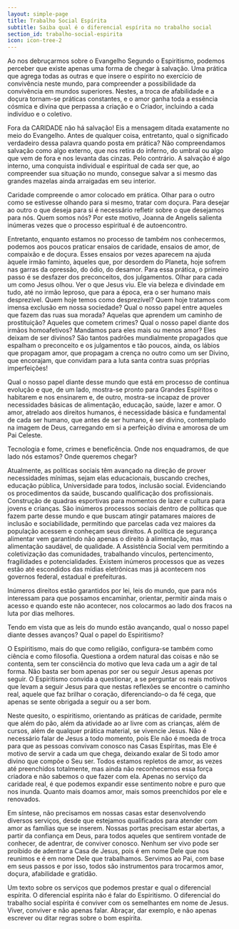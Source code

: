 ```yaml
---
layout: simple-page
title: Trabalho Social Espírita
subtitle: Saiba qual é o diferencial espírita no trabalho social
section_id: trabalho-social-espirita
icon: icon-tree-2
---
```


Ao nos debruçarmos sobre o Evangelho Segundo o Espiritismo, podemos perceber que existe apenas uma forma de chegar à salvação. Uma prática que agrega todas as outras e que insere o espírito no exercício de convivência neste mundo, para compreender a possibilidade da convivência em mundos superiores. Nestes, a troca de afabilidade e a doçura tornam-se práticas constantes, e o amor ganha toda a essência cósmica e divina que perpassa a criação e o Criador, incluindo a cada indivíduo e o coletivo.

Fora da CARIDADE não há salvação! Eis a mensagem ditada exatamente no meio do Evangelho. Antes de qualquer coisa, entretanto, qual o significado verdadeiro dessa palavra quando posta em prática? Não compreendamos salvação como algo externo, que nos retira do inferno, do umbral ou algo que vem de fora e nos levanta das cinzas. Pelo contrário. A salvação é algo interno, uma conquista individual e espiritual de cada ser que, ao compreender sua situação no mundo, consegue salvar a si mesmo das grandes mazelas ainda arraigadas em seu interior.

Caridade compreende o amor colocado em prática. Olhar para o outro como se estivesse olhando para si mesmo, tratar com doçura. Para desejar ao outro o que deseja para si é necessário refletir sobre o que desejamos para nós. Quem somos nós? Por este motivo, Joanna de Angelis salienta inúmeras vezes que o processo espiritual é de autoencontro.

Entretanto, enquanto estamos no processo de também nos conhecermos, podemos aos poucos praticar ensaios de caridade, ensaios de amor, de compaixão e de doçura. Esses ensaios por vezes aparecem na ajuda àquele irmão faminto, àqueles que, por desordem do Planeta, hoje sofrem nas garras da opressão, do ódio, do desamor. Para essa prática, o primeiro passo é se desfazer dos preconceitos, dos julgamentos. Olhar para cada um como Jesus olhou. Ver o que Jesus viu. Ele via beleza e divindade em tudo, até no irmão leproso, que para a época, era o ser humano mais desprezível. Quem hoje temos como desprezível? Quem hoje tratamos com imensa exclusão em nossa sociedade? Qual o nosso papel entre aqueles que fazem das ruas sua morada? Aquelas que aprendem um caminho de prostituição? Aqueles que cometem crimes? Qual o nosso papel diante dos irmãos homoafetivos? Mandamos para eles mais ou menos amor? Eles deixam de ser divinos? São tantos padrões mundialmente propagados que espalham o preconceito e os julgamentos e tão poucos, ainda, os lábios que propagam amor, que propagam a crença no outro como um ser Divino, que encorajam, que convidam para a luta santa contra suas próprias imperfeições!

Qual o nosso papel diante desse mundo que está em processo de continua evolução e que, de um lado, mostra-se pronto para Grandes Espíritos o habitarem e nos ensinarem e, de outro, mostra-se incapaz de prover necessidades básicas de alimentação, educação, saúde, lazer e amor. O amor, atrelado aos direitos humanos, é necessidade básica e fundamental de cada ser humano, que antes de ser humano, é ser divino, contemplado na imagem de Deus, carregando em si a perfeição divina e amorosa de um Pai Celeste.

Tecnologia e fome, crimes e beneficência. Onde nos enquadramos, de que lado nós estamos? Onde queremos chegar?

Atualmente, as políticas sociais têm avançado na direção de prover necessidades mínimas, sejam elas educacionais, buscando creches, educação pública, Universidade para todos, inclusão social. Evidenciando os procedimentos da saúde, buscando qualificação dos profissionais. Construção de quadras esportivas para momentos de lazer e cultura para jovens e crianças. São inúmeros processos sociais dentro de políticas que fazem parte desse mundo e que buscam atingir patamares maiores de inclusão e sociabilidade, permitindo que parcelas cada vez maiores da população acessem e conheçam seus direitos. A política de segurança alimentar vem garantindo não apenas o direito à alimentação, mas alimentação saudável, de qualidade. A Assistência Social vem permitindo a coletivização das comunidades, trabalhando vínculos, pertencimento, fragilidades e potencialidades. Existem inúmeros processos que as vezes estão até escondidos das mídias eletrônicas mas já acontecem nos governos federal, estadual e prefeituras.

Inúmeros direitos estão garantidos por lei, leis do mundo, que para nós interessam para que possamos encaminhar, orientar, permitir ainda mais o acesso e quando este não acontecer, nos colocarmos ao lado dos fracos na luta por dias melhores.

Tendo em vista que as leis do mundo estão avançando, qual o nosso papel diante desses avanços? Qual o papel do Espiritismo?

O Espiritismo, mais do que como religião, configura-se também como ciência e como filosofia. Questiona a ordem natural das coisas e não se contenta, sem ter consciência do motivo que leva cada um a agir de tal forma. Não basta ser bom apenas por ser ou seguir Jesus apenas por seguir. O Espiritismo convida a questionar, a se perguntar os reais motivos que levam a seguir Jesus para que nestas reflexões se encontre o caminho real, aquele que faz brilhar o coração, diferenciando-o da fé cega, que apenas se sente obrigada a seguir ou a ser bom.

Neste quesito, o espiritismo, orientando as práticas de caridade, permite que além do pão, além da atividade ao ar livre com as crianças, além de cursos, além de qualquer prática material, se vivencie Jesus. Não é necessário falar de Jesus a todo momento, pois Ele não é moeda de troca para que as pessoas convivam conosco nas Casas Espíritas, mas Ele é motivo de servir a cada um que chega, deixando exalar de Si todo amor divino que compõe o Seu ser. Todos estamos repletos de amor, as vezes até preenchidos totalmente, mas ainda não reconhecemos essa força criadora e não sabemos o que fazer com ela. Apenas no serviço da caridade real, é que podemos expandir esse sentimento nobre e puro que nos inunda. Quanto mais doamos amor, mais somos preenchidos por ele e renovados.

Em síntese, não precisamos em nossas casas estar desenvolvendo diversos serviços, desde que estejamos qualificados para atender com amor as famílias que se inserem. Nossas portas precisam estar abertas, a partir da confiança em Deus, para todos aqueles que sentirem vontade de conhecer, de adentrar, de conviver conosco. Nenhum ser vivo pode ser proibido de adentrar a Casa de Jesus, pois é em nome Dele que nos reunimos e é em nome Dele que trabalhamos. Servimos ao Pai, com base em seus passos e por isso, todos são instrumentos para trocarmos amor, doçura, afabilidade e gratidão.

Um texto sobre os serviços que podemos prestar e qual o diferencial espírita. O diferencial espírita não é falar do Espiritismo. O diferencial do trabalho social espírita é conviver com os semelhantes em nome de Jesus. Viver, conviver e não apenas falar. Abraçar, dar exemplo, e não apenas escrever ou ditar regras sobre o bom espírita.